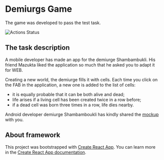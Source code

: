 # Demiurgs Game
The game was developed to pass the test task.

![Actions Status](https://github.com/makewebspace/demiurgs-game/workflows/build-and-deploy/badge.svg)

## The task description
A mobile developer has made an app for the demiurge Shambambukli.
His friend Mazukta liked the application so much that he asked you to adapt it for WEB.
 
Creating a new world, the demiurge fills it with cells. Each time you click on the FAB in the application, a new one is added to the list of cells:

- it is equally probable that it can be both alive and dead;
- life arises if a living cell has been created twice in a row before;
- if a dead cell was born three times in a row, life dies nearby.
 
Android developer demiurge Shambamboukli has kindly shared the [mockup](https://www.figma.com/file/RNGiOtbn0Iiyjt82BwMXWX/%D0%9F%D1%80%D0%B8%D0%BB%D0%BE%D0%B6%D0%B5%D0%BD%D0%B8%D0%B5-%D0%B4%D0%BB%D1%8F-%D0%B4%D0%B5%D0%BC%D0%B8%D1%83%D1%80%D0%B3%D0%B0-%D0%A8%D0%B0%D0%BC%D0%B1%D0%B0%D0%BC%D0%B1%D1%83%D0%BA%D0%BB%D0%B8?node-id=0%3A1) with you.

## About framework
This project was bootstrapped with [Create React App](https://github.com/facebook/create-react-app).
You can learn more in the [Create React App documentation](https://facebook.github.io/create-react-app/docs/getting-started).
